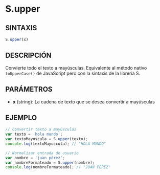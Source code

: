 # S.upper

## SINTAXIS
```javascript
S.upper(x)
```

## DESCRIPCIÓN
Convierte todo el texto a mayúsculas. Equivalente al método nativo `toUpperCase()` de JavaScript pero con la sintaxis de la librería S.

## PARÁMETROS
- **x** (string): La cadena de texto que se desea convertir a mayúsculas

## EJEMPLO
```javascript
// Convertir texto a mayúsculas
var texto = 'hola mundo';
var textoMayuscula = S.upper(texto);
console.log(textoMayuscula); // "HOLA MUNDO"

// Normalizar entrada de usuario
var nombre = 'juan pérez';
var nombreFormateado = S.upper(nombre);
console.log(nombreFormateado); // "JUAN PÉREZ"
```